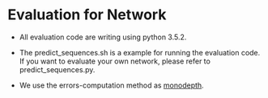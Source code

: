 # Evaluation for Network
- All evaluation code are writing using python 3.5.2.   

- The predict_sequences.sh is a example for running the evaluation code.   
If you want to evaluate your own network, please refer to predict_sequences.py.   

- We use the errors-computation method as [monodepth](https://githubcom/mrharicot/monodepth/blob/master/utils/evaluation_utils.py).    